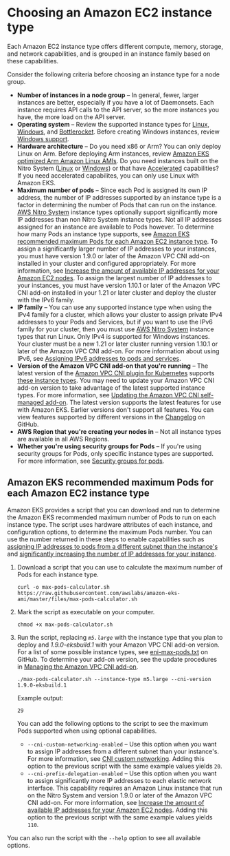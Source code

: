 # Choosing an Amazon EC2 instance type<a name="choosing-instance-type"></a>

Each Amazon EC2 instance type offers different compute, memory, storage, and network capabilities, and is grouped in an instance family based on these capabilities\.

Consider the following criteria before choosing an instance type for a node group\.
+ **Number of instances in a node group** – In general, fewer, larger instances are better, especially if you have a lot of Daemonsets\. Each instance requires API calls to the API server, so the more instances you have, the more load on the API server\.
+ **Operating system** – Review the supported instance types for [Linux](https://docs.aws.amazon.com/AWSEC2/latest/UserGuide/instance-types.html), [Windows](https://docs.aws.amazon.com/AWSEC2/latest/WindowsGuide/instance-types.html), and [Bottlerocket](http://aws.amazon.com/bottlerocket/faqs/)\. Before creating Windows instances, review [Windows support](windows-support.md)\.
+ **Hardware architecture** – Do you need x86 or Arm? You can only deploy Linux on Arm\. Before deploying Arm instances, review [Amazon EKS optimized Arm Amazon Linux AMIs](eks-optimized-ami.md#arm-ami)\. Do you need instances built on the Nitro System \([Linux](https://docs.aws.amazon.com/AWSEC2/latest/UserGuide/instance-types.html#ec2-nitro-instances) or [Windows](https://docs.aws.amazon.com/AWSEC2/latest/WindowsGuide/instance-types.html#ec2-nitro-instances)\) or that have [Accelerated](https://docs.aws.amazon.com/AWSEC2/latest/WindowsGuide/accelerated-computing-instances.html) capabilities? If you need accelerated capabilites, you can only use Linux with Amazon EKS\.
+ **Maximum number of pods** – Since each Pod is assigned its own IP address, the number of IP addresses supported by an instance type is a factor in determining the number of Pods that can run on the instance\. [AWS Nitro System](http://aws.amazon.com/ec2/nitro/) instance types optionally support significantly more IP addresses than non Nitro System instance types\. Not all IP addresses assigned for an instance are available to Pods however\. To determine how many Pods an instance type supports, see [Amazon EKS recommended maximum Pods for each Amazon EC2 instance type](#determine-max-pods)\. To assign a significantly larger number of IP addresses to your instances, you must have version 1\.9\.0 or later of the Amazon VPC CNI add\-on installed in your cluster and configured appropriately\. For more information, see [Increase the amount of available IP addresses for your Amazon EC2 nodes](cni-increase-ip-addresses.md)\. To assign the largest number of IP addresses to your instances, you must have version 1\.10\.1 or later of the Amazon VPC CNI add\-on installed in your 1\.21 or later cluster and deploy the cluster with the IPv6 family\.
+ **IP family** – You can use any supported instance type when using the IPv4 family for a cluster, which allows your cluster to assign private IPv4 addresses to your Pods and Services, but if you want to use the IPv6 family for your cluster, then you must use [AWS Nitro System](http://aws.amazon.com/ec2/nitro/) instance types that run Linux\. Only IPv4 is supported for Windows instances\. Your cluster must be a new 1\.21 or later cluster running version 1\.10\.1 or later of the Amazon VPC CNI add\-on\. For more information about using IPv6, see [Assigning IPv6 addresses to pods and services](cni-ipv6.md)\. 
+ **Version of the Amazon VPC CNI add\-on that you're running** – The latest version of the [Amazon VPC CNI plugin for Kubernetes](https://github.com/aws/amazon-vpc-cni-k8s) supports [these instance types](https://github.com/aws/amazon-vpc-cni-k8s/blob/release-1.10/pkg/awsutils/vpc_ip_resource_limit.go)\. You may need to update your Amazon VPC CNI add\-on version to take advantage of the latest supported instance types\. For more information, see [Updating the Amazon VPC CNI self\-managed add\-on](managing-vpc-cni.md#updating-vpc-cni-add-on)\. The latest version supports the latest features for use with Amazon EKS\. Earlier versions don't support all features\. You can view features supported by different versions in the [Changelog](https://github.com/aws/amazon-vpc-cni-k8s/blob/master/CHANGELOG.md) on GitHub\.
+ **AWS Region that you're creating your nodes in** – Not all instance types are available in all AWS Regions\.
+ **Whether you're using security groups for Pods** – If you're using security groups for Pods, only specific instance types are supported\. For more information, see [Security groups for pods](security-groups-for-pods.md)\.

## Amazon EKS recommended maximum Pods for each Amazon EC2 instance type<a name="determine-max-pods"></a>

Amazon EKS provides a script that you can download and run to determine the Amazon EKS recommended maximum number of Pods to run on each instance type\. The script uses hardware attributes of each instance, and configuration options, to determine the maximum Pods number\. You can use the number returned in these steps to enable capabilities such as [assigning IP addresses to pods from a different subnet than the instance's](cni-custom-network.md) and [significantly increasing the number of IP addresses for your instance](cni-increase-ip-addresses.md)\.

1. Download a script that you can use to calculate the maximum number of Pods for each instance type\.

   ```
   curl -o max-pods-calculator.sh https://raw.githubusercontent.com/awslabs/amazon-eks-ami/master/files/max-pods-calculator.sh
   ```

1. Mark the script as executable on your computer\.

   ```
   chmod +x max-pods-calculator.sh
   ```

1. Run the script, replacing *`m5.large`* with the instance type that you plan to deploy and *1\.9\.0\-eksbuild\.1* with your Amazon VPC CNI add\-on version\. For a list of some possible instance types, see [eni\-max\-pods\.txt](https://github.com/awslabs/amazon-eks-ami/blob/master/files/eni-max-pods.txt) on GitHub\. To determine your add\-on version, see the update procedures in [Managing the Amazon VPC CNI add\-on](managing-vpc-cni.md)\.

   ```
   ./max-pods-calculator.sh --instance-type m5.large --cni-version 1.9.0-eksbuild.1
   ```

   Example output:

   ```
   29
   ```

   You can add the following options to the script to see the maximum Pods supported when using optional capabilities\.
   +  `--cni-custom-networking-enabled` – Use this option when you want to assign IP addresses from a different subnet than your instance's\. For more information, see [CNI custom networking](cni-custom-network.md)\. Adding this option to the previous script with the same example values yields `20`\.
   + `--cni-prefix-delegation-enabled` – Use this option when you want to assign significantly more IP addresses to each elastic network interface\. This capability requires an Amazon Linux instance that run on the Nitro System and version 1\.9\.0 or later of the Amazon VPC CNI add\-on\. For more information, see [Increase the amount of available IP addresses for your Amazon EC2 nodes](cni-increase-ip-addresses.md)\. Adding this option to the previous script with the same example values yields `110`\.

You can also run the script with the `--help` option to see all available options\.
